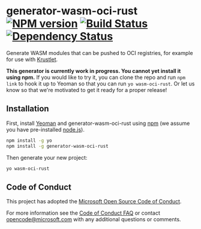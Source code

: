 # generator-wasm-oci-rust [![NPM version][npm-image]][npm-url] [![Build Status][travis-image]][travis-url] [![Dependency Status][daviddm-image]][daviddm-url]

Generate WASM modules that can be pushed to OCI registries, for example
for use with [Krustlet](https://github.com/deislabs/krustlet).

**This generator is currently work in progress.  You cannot yet install it using npm.**
If you would like to try it, you can clone
the repo and run `npm link` to hook it up to Yeoman so that you can run `yo wasm-oci-rust`.
Or let us know so that we're motivated to get it ready for a proper release!

## Installation

First, install [Yeoman](http://yeoman.io) and generator-wasm-oci-rust using [npm](https://www.npmjs.com/) (we assume you have pre-installed [node.js](https://nodejs.org/)).

```bash
npm install -g yo
npm install -g generator-wasm-oci-rust
```

Then generate your new project:

```bash
yo wasm-oci-rust
```

## Code of Conduct

This project has adopted the [Microsoft Open Source Code of
Conduct](https://opensource.microsoft.com/codeofconduct/).

For more information see the [Code of Conduct
FAQ](https://opensource.microsoft.com/codeofconduct/faq/) or contact
[opencode@microsoft.com](mailto:opencode@microsoft.com) with any additional questions or comments.

[npm-image]: https://badge.fury.io/js/generator-wasm-oci-rust.svg
[npm-url]: https://npmjs.org/package/generator-wasm-oci-rust
[travis-image]: https://travis-ci.com/deislabs/generator-wasm-oci-rust.svg?branch=master
[travis-url]: https://travis-ci.com/deislabs/generator-wasm-oci-rust
[daviddm-image]: https://david-dm.org/deislabs/generator-wasm-oci-rust.svg?theme=shields.io
[daviddm-url]: https://david-dm.org/deislabs/generator-wasm-oci-rust
